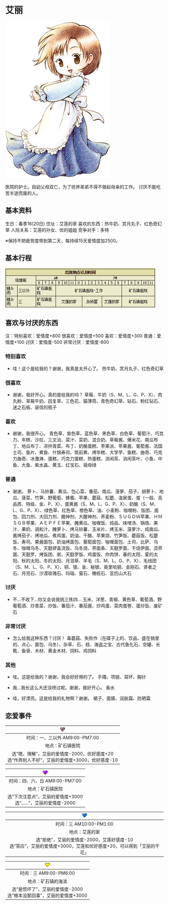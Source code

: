 # 艾丽

![艾丽](艾丽.png)

医院的护士。自幼父母双亡，为了抚养弟弟不得不做起母亲的工作。
讨厌不能吃苦半途而废的人。

## 基本资料

生日：春季16(20日)
住址：艾莲的家
喜欢的东西：热牛奶、赏月丸子、红色奇幻草
人际关系：艾莲的孙女、优的姐姐
竞争对手：多特

※保持不把疲劳度带到第二天，每持续15天爱情度加2500。

## 基本行程

![艾丽行程](艾丽行程.png)

## 喜欢与讨厌的东西

注：特别喜欢：爱情度+800 很喜欢：爱情度+500 喜欢：爱情度+300 普通：爱情度+100 讨厌：爱情度-500 非常讨厌：爱情度-800

### 特别喜欢

- 哇！这个是给我的？谢谢，我真是太开心了。
热牛奶、赏月丸子、红色奇幻草

### 很喜欢

- 谢谢，我好开心。真的是给我的吗？
草莓、牛奶（S、M、L、G、P、X）、肉丸粉、草莓牛奶、回复草、三色花、猫薄荷、青色奇幻草、钻石、粉红钻石、迷之石板、装信的瓶子

### 喜欢

- 谢谢，我很开心。
青色草、紫色草、蓝色草、黑色草、白色草、葡萄汁、巧克力、年糕、沙拉、三文治、菜汁、菜奶、混合奶、草莓酱、爆米花、南瓜布丁、地瓜布丁、凉拌青菜、布丁、奶酪蛋糕、苹果派、苹果酱、葡萄酱、法国土司、鱼片、煮鱼、什锦寿司、筑前煮、烤年糕、大学芋、鱼糕、曲奇、巧克力曲奇、冰激淋、蛋糕、巧克力蛋糕、热蛋糕、消闲茶、消闲茶叶、小鱼、中鱼、大鱼、紫水晶、黄玉、红宝石、祖母绿

### 普通

- 谢谢。
萝卜、马铃薯、黄瓜、包心菜、番茄、南瓜、菠萝、茄子、胡萝卜、地瓜、菠菜、竹笋、野葡萄、蜂蜜、苹果、蘑菇、松蘑、温泉蛋、蛋（一般、高品质、特级、金、P、X）、蛋黄酱（S、M、L、G、P、X）、奶酪（S、M、L、G、P、X）、绿色草、红色草、橙色草、油、小麦粉、咖喱粉、饭团、面包、回力剂、大回力剂、醒神剂、大醒神剂、荞麦粉、ＳＵＧＤＷ苹果、ＨＭＳＧＢ苹果、ＡＥＰＦＥ苹果、腌黄瓜、咖喱饭、炖品、味噌汤、锅烙、果汁、果奶、调和汁、腌萝卜、烤马铃薯、玉米片、烤玉米、菠萝汁、炖南瓜、酱烤茄子、烤地瓜、煮鸡蛋、奶油、干酪、苹果烧、竹笋饭、蘑菇饭、松蘑饭、寿司、果酱面包、奶油烤面包、葡萄面包、咖喱面包、土司、比萨、乌冬、咖喱乌冬、天麸锣盖浇饭、乌冬烧、荞面条、天麸罗面、干烧伊面、烫荞面、天麸罗、烤饭团、粥、天麸罗饭、鸡蛋饭、炸肉饼、春的太阳、夏的太阳、秋的太阳、冬的太阳、月泪草、羊毛（S、M、L、G、P、X）、毛线团（S、M、L、G、P、X）、铜、银、金、秘银、奥里哈钢、金刚石、贤者之石、月亮石、沙漠玫瑰石、玛瑙、萤石、橄榄石、亚历山大石

### 讨厌

- 不…不收下…你又会说我挑三拣四…
玉米、洋葱、青椒、黄色草、葡萄酒、野葡萄酒、炒青菜、炒饭、番茄汁、番茄酱、炒鸡蛋、菜肉蛋卷、蛋炒饭、废矿石

### 非常讨厌

- 怎么给我这种东西？讨厌！
毒蘑菇、失败作（在碟子上的、饮品、盛在锅里的、点心、面包、乌冬）、杂草、石、枝、海盗之宝、古代鱼化石、空罐、长靴、鱼骨、木材、黄金木材、饲料、鸡饲料

### 其他

- 哇。这是给我的？谢谢，我会好好用的了。
手镯、项链、耳环、胸针

- 我…我长这么大还没喷过呢。谢谢，我好开心。
香水

- 哇，好漂亮。这是给我的礼物啊？谢谢。
裙子、面膜、润肤霜、防晒霜

## 恋爱事件

|![黑心](黑心.png)
|:-:
|时间：一、三以外 AM9:00-PM7:00
|地点：矿石镇医院
|选“嗯，理解”，艾丽的爱情度-2000，优好感度+20<br>选“作弄别人不好”，艾丽的爱情度+3000，优好感度-10

|![紫心](紫心.png)
|:-:
|时间：四、六、日 AM9:00-PM7:00
|地点：矿石镇医院
|选“下次注意点”，艾丽的爱情度+3000<br>选“……”，艾丽的爱情度-2000

|![蓝心](蓝心.png)
|:-:
|时间：三 AM10:00-PM1:00
|地点：艾莲的家
|选“拒绝”，艾丽的爱情度-2000，艾莲好感度-10<br>选“答应”，艾丽的爱情度+3000，艾莲和优好感度+20，可以得到「艾丽的干花」

|![黄心](黄心.png)
|:-:
|时间：三 AM9:00-PM6:00
|地点：矿石镇的海滨
|选“是惯坏了”，艾丽的爱情度-2000<br>选“根本没那回事”，艾丽的爱情度+3000
